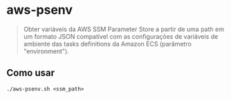 # aws-psenv

> Obter variáveis da AWS SSM Parameter Store a partir de uma path em um formato JSON compatível com as configurações de variáveis de ambiente das tasks definitions da Amazon ECS (parâmetro "environment").

## Como usar

```
./aws-psenv.sh <ssm_path>
```
